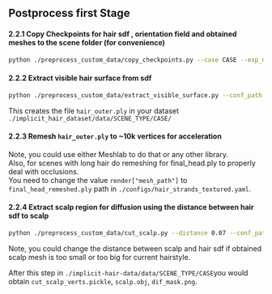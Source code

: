 ## Postprocess first Stage


#### 2.2.1 Copy Checkpoints for __hair sdf__ , __orientation field__ and __obtained meshes__ to the scene folder (for convenience)  

```bash
python ./preprocess_custom_data/copy_checkpoints.py --case CASE --exp_name first_stage_reconctruction_CASE --conf_path ./configs/SCENE_TYPE/neural_strands*.yaml
```

#### 2.2.2 Extract visible hair surface from sdf

```bash
python ./preprocess_custom_data/extract_visible_surface.py --conf_path ./configs/SCENE_TYPE/neural_strands*.yaml  --case CASE --scene_type SCENE_TYPE --img_size 2160 --n_views 2
```

This creates the file `hair_outer.ply` in your dataset `./implicit_hair_dataset/data/SCENE_TYPE/CASE/`  

#### 2.2.3 Remesh `hair_outer.ply` to ~10k vertices for acceleration

Note, you could use either Meshlab to do that or any other library.  
Also, for scenes with long hair do remeshing for final_head.ply to properly deal with occlusions.  
You need to change the value `render["mesh_path"]` to  `final_head_remeshed.ply` path in `./configs/hair_strands_textured.yaml`.

#### 2.2.4 Extract scalp region for diffusion using the distance between hair sdf to scalp

```bash
python ./preprocess_custom_data/cut_scalp.py --distance 0.07 --conf_path ./configs/SCENE_TYPE/neural_strands*.yaml  --case CASE --scene_type SCENE_TYPE --path_to_data ./implicit-hair-data/data 
```

Note, you could change the distance between scalp and hair sdf if obtained scalp mesh is too small or too big for current hairstyle.  

After this step in  `./implicit-hair-data/data/SCENE_TYPE/CASE`you would obtain `cut_scalp_verts.pickle`, `scalp.obj`, `dif_mask.png`.